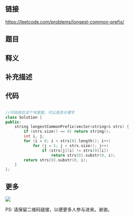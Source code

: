 ## 链接


https://leetcode.com/problems/longest-common-prefix/


## 题目





## 释义






## 补充描述






## 代码






```c++

//代码放在这个块里面，可以高亮关键字
class Solution {
public:
    string longestCommonPrefix(vector<string>& strs) {
        if (strs.size() == 0) return string();
        int i, j;
        for (i = 0; i < strs[0].length(); i++) 
            for (j = 1; j < strs.size(); j++) 
                if (strs[j][i] != strs[0][i])
                    return strs[0].substr(0, i);
        return strs[0].substr(0, i);
    }
};


```



## 更多

![](https://github.com/githubwoniu/learnprogram/blob/master/image/erweima.png)

PS: 请保留二维码链接，以便更多人参与进来。谢谢。
